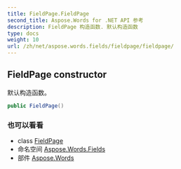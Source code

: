 ```yaml
---
title: FieldPage.FieldPage
second_title: Aspose.Words for .NET API 参考
description: FieldPage 构造函数. 默认构造函数
type: docs
weight: 10
url: /zh/net/aspose.words.fields/fieldpage/fieldpage/
---
```

## FieldPage constructor

默认构造函数。

```csharp
public FieldPage()
```

### 也可以看看

* class [FieldPage](../)
* 命名空间 [Aspose.Words.Fields](../../fieldpage/)
* 部件 [Aspose.Words](../../../)


